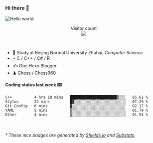 ### Hi there 👋


<img src="https://raw.githubusercontent.com/sagar-viradiya/sagar-viradiya/master/resources/banner.png" alt="Hello world">
<p align="center"> 
  Visitor count<br/>
  <img src="https://profile-counter.glitch.me/youszoe/count.svg" />
</p>

<br/>


- 🍻  Study at Beijing Normal University Zhuhai, _Computer Science_
- ⚡  C / C++ / C# / R
- ✍️  One Hexo Blogger
- ♟  Chess / Chess960 


#### Coding status last week ⌨️

<!--START_SECTION:waka-->
```text
C++          4 hrs 18 mins   █████████████████████▒░░░   85.61 % 
Stylus       22 mins         █▓░░░░░░░░░░░░░░░░░░░░░░░   07.29 % 
Git Config   6 mins          ▓░░░░░░░░░░░░░░░░░░░░░░░░   02.17 % 
YAML         5 mins          ▒░░░░░░░░░░░░░░░░░░░░░░░░   01.79 % 
Other        4 mins          ▒░░░░░░░░░░░░░░░░░░░░░░░░   01.53 % 
```
<!--END_SECTION:waka-->

<br/>
<center><img src="http://ghchart.rshah.org/409ba5/yousazoe" alt="" /></center>


<h6>* These nice badges are generated by <a href="https://shields.io/">Shields.io</a> and <a href="https://github.com/spencerwooo/Substats">Substats</a>.</h6>
